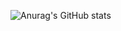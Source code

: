 ![Anurag's GitHub stats](https://github-readme-stats.vercel.app/api?username=yurifalves&show_icons=true&theme=chartreuse-dark&show_owner=False)
